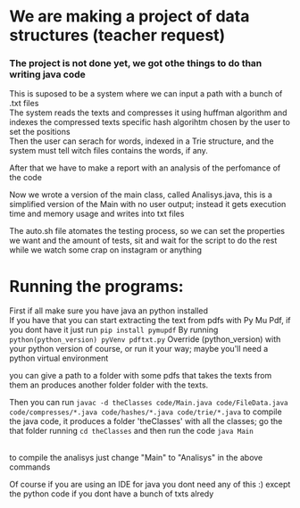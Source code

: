 # We are making a project of data structures (teacher request)
<h3> The project is not done yet, we got othe things to do than writing java code</h3>

<p>
This is suposed to be a system where we can input a path with a bunch of .txt files<br>
The system reads the texts and compresses it using huffman algorithm and indexes the compressed texts specific hash algorihtm chosen by the user to set the positions<br>
Then the user can serach for words, indexed in a Trie structure, and the system must tell witch files contains the words, if any.
</p>

<p>After that we have to make a report with an analysis of the perfomance of the code</p>
<p>Now we wrote a version of the main class, called Analisys.java, this is a simplified version of the Main with no user output; instead it gets execution time and memory usage and writes into txt files</p>
<p>The auto.sh file atomates the testing process, so we can set the properties we want and the amount of tests, sit and wait for the script to do the rest while we watch some crap on instagram or anything</p>

# Running the programs:
First if all make sure you have java an python installed<br>
If you have that you can start extracting the text from pdfs with Py Mu Pdf, if you dont have it just run
`pip install pymupdf`
By running
`python(python_version) pyVenv pdftxt.py`
Override (python_version) with your python version of course, or run it your way; maybe you'll need a python virtual environment<br>

you can give a path to a folder with some pdfs that takes the texts from them an produces another folder folder with the texts.

Then you can run
`javac -d theClasses code/Main.java code/FileData.java code/compresses/*.java code/hashes/*.java code/trie/*.java`
to compile the java code, it produces a folder 'theClasses' with all the classes; go the that folder running
`cd theClasses` and then run the code
`java Main`

<br>to compile the analisys just change "Main" to "Analisys" in the above commands

Of course if you are using an IDE for java you dont need any of this :)
except the python code if you dont have a bunch of txts alredy
